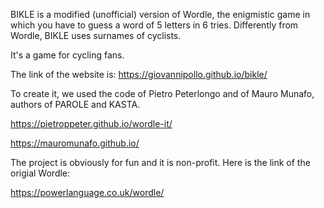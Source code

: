 BIKLE is a modified (unofficial) version of Wordle, the enigmistic game in which you have to guess a word of 5 letters in 6 tries. Differently from Wordle, BIKLE uses surnames of cyclists. 

It's a game for cycling fans.

The link of the website is: https://giovannipollo.github.io/bikle/

To create it, we used the code of Pietro Peterlongo and of Mauro Munafo, authors of PAROLE and KASTA.

https://pietroppeter.github.io/wordle-it/

https://mauromunafo.github.io/

The project is obviously for fun and it is non-profit. Here is the link of the origial Wordle:

https://powerlanguage.co.uk/wordle/
